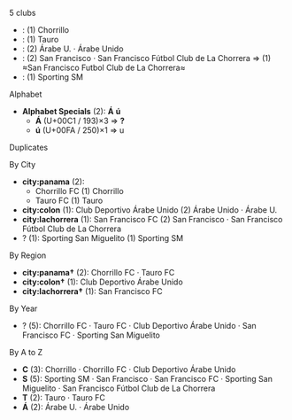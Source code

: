 5 clubs

-  : (1) Chorrillo
-  : (1) Tauro
-  : (2) Árabe U. · Árabe Unido
-  : (2) San Francisco · San Francisco Fútbol Club de La Chorrera ⇒ (1) ≈San Francisco Futbol Club de La Chorrera≈
-  : (1) Sporting SM




Alphabet

- **Alphabet Specials** (2):  **Á**  **ú** 
  - **Á** (U+00C1 / 193)×3 ⇒ **?**
  - **ú** (U+00FA / 250)×1 ⇒ u




Duplicates





By City

- **city:panama** (2): 
  - Chorrillo FC  (1) Chorrillo
  - Tauro FC  (1) Tauro
- **city:colon** (1): Club Deportivo Árabe Unido  (2) Árabe Unido · Árabe U.
- **city:lachorrera** (1): San Francisco FC  (2) San Francisco · San Francisco Fútbol Club de La Chorrera
- ? (1): Sporting San Miguelito  (1) Sporting SM




By Region

- **city:panama†** (2):   Chorrillo FC · Tauro FC
- **city:colon†** (1):   Club Deportivo Árabe Unido
- **city:lachorrera†** (1):   San Francisco FC




By Year

- ? (5):   Chorrillo FC · Tauro FC · Club Deportivo Árabe Unido · San Francisco FC · Sporting San Miguelito






By A to Z

- **C** (3): Chorrillo · Chorrillo FC · Club Deportivo Árabe Unido
- **S** (5): Sporting SM · San Francisco · San Francisco FC · Sporting San Miguelito · San Francisco Fútbol Club de La Chorrera
- **T** (2): Tauro · Tauro FC
- **Á** (2): Árabe U. · Árabe Unido




